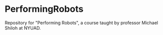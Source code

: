 # PerformingRobots
Repository for "Performing Robots", a course taught by professor Michael Shiloh at NYUAD.
